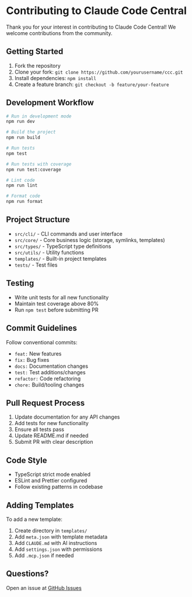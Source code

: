 # Contributing to Claude Code Central

Thank you for your interest in contributing to Claude Code Central! We welcome contributions from the community.

## Getting Started

1. Fork the repository
2. Clone your fork: `git clone https://github.com/yourusername/ccc.git`
3. Install dependencies: `npm install`
4. Create a feature branch: `git checkout -b feature/your-feature`

## Development Workflow

```bash
# Run in development mode
npm run dev

# Build the project
npm run build

# Run tests
npm test

# Run tests with coverage
npm run test:coverage

# Lint code
npm run lint

# Format code
npm run format
```

## Project Structure

- `src/cli/` - CLI commands and user interface
- `src/core/` - Core business logic (storage, symlinks, templates)
- `src/types/` - TypeScript type definitions
- `src/utils/` - Utility functions
- `templates/` - Built-in project templates
- `tests/` - Test files

## Testing

- Write unit tests for all new functionality
- Maintain test coverage above 80%
- Run `npm test` before submitting PR

## Commit Guidelines

Follow conventional commits:
- `feat:` New features
- `fix:` Bug fixes
- `docs:` Documentation changes
- `test:` Test additions/changes
- `refactor:` Code refactoring
- `chore:` Build/tooling changes

## Pull Request Process

1. Update documentation for any API changes
2. Add tests for new functionality
3. Ensure all tests pass
4. Update README.md if needed
5. Submit PR with clear description

## Code Style

- TypeScript strict mode enabled
- ESLint and Prettier configured
- Follow existing patterns in codebase

## Adding Templates

To add a new template:

1. Create directory in `templates/`
2. Add `meta.json` with template metadata
3. Add `CLAUDE.md` with AI instructions
4. Add `settings.json` with permissions
5. Add `.mcp.json` if needed

## Questions?

Open an issue at [GitHub Issues](https://github.com/schlessera/ccc/issues)